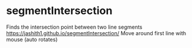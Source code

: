 # segmentIntersection
Finds the intersection point between two line segments <br>
https://jashith1.github.io/segmentIntersection/
Move around first line with mouse (auto rotates) 
